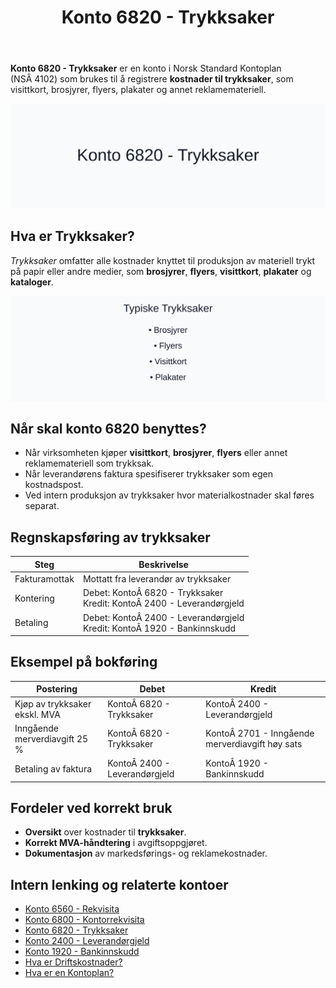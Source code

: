 ﻿---
title: "Konto 6820 - Trykksaker"
seoTitle: "6820-trykksaker"
description: '**Konto 6820 - Trykksaker** er en konto i Norsk Standard Kontoplan (NSÂ 4102) som brukes til å registrere **kostnader til trykksaker**, som visittkort, brosjyr...'
---

**Konto 6820 - Trykksaker** er en konto i Norsk Standard Kontoplan (NSÂ 4102) som brukes til å registrere **kostnader til trykksaker**, som visittkort, brosjyrer, flyers, plakater og annet reklamemateriell.

![Illustrasjon av konto 6820 Trykksaker](6820-trykksaker-image.svg)

## Hva er Trykksaker?

*Trykksaker* omfatter alle kostnader knyttet til produksjon av materiell trykt på papir eller andre medier, som **brosjyrer**, **flyers**, **visittkort**, **plakater** og **kataloger**.

![Typiske Trykksaker](trykksaker-typer.svg)

## Når skal konto 6820 benyttes?

* Når virksomheten kjøper **visittkort**, **brosjyrer**, **flyers** eller annet reklamemateriell som trykksak.
* Når leverandørens faktura spesifiserer trykksaker som egen kostnadspost.
* Ved intern produksjon av trykksaker hvor materialkostnader skal føres separat.

## Regnskapsføring av trykksaker

| Steg            | Beskrivelse                                                   |
|-----------------|---------------------------------------------------------------|
| Fakturamottak   | Mottatt fra leverandør av trykksaker                         |
| Kontering       | Debet: KontoÂ 6820 - Trykksaker<br>Kredit: KontoÂ 2400 - Leverandørgjeld |
| Betaling        | Debet: KontoÂ 2400 - Leverandørgjeld<br>Kredit: KontoÂ 1920 - Bankinnskudd |

## Eksempel på bokføring

| Postering                    | Debet                       | Kredit                                             |
|------------------------------|-----------------------------|----------------------------------------------------|
| Kjøp av trykksaker ekskl. MVA| KontoÂ 6820 - Trykksaker     | KontoÂ 2400 - Leverandørgjeld                        |
| Inngående merverdiavgift 25 %| KontoÂ 6820 - Trykksaker     | KontoÂ 2701 - Inngående merverdiavgift høy sats      |
| Betaling av faktura          | KontoÂ 2400 - Leverandørgjeld | KontoÂ 1920 - Bankinnskudd                           |

## Fordeler ved korrekt bruk

* **Oversikt** over kostnader til **trykksaker**.
* **Korrekt MVA-håndtering** i avgiftsoppgjøret.
* **Dokumentasjon** av markedsførings- og reklamekostnader.

## Intern lenking og relaterte kontoer

* [Konto 6560 - Rekvisita](/blogs/kontoplan/6560-rekvisita "Konto 6560 - Rekvisita")
* [Konto 6800 - Kontorrekvisita](/blogs/kontoplan/6800-kontorrekvisita "Konto 6800 - Kontorrekvisita")
* [Konto 6820 - Trykksaker](/blogs/kontoplan/6820-trykksaker "Konto 6820 - Trykksaker")
* [Konto 2400 - Leverandørgjeld](/blogs/kontoplan/2400-leverandorgjeld "Konto 2400 - Leverandørgjeld")
* [Konto 1920 - Bankinnskudd](/blogs/kontoplan/1920-bankinnskudd "Konto 1920 - Bankinnskudd")
* [Hva er Driftskostnader?](/blogs/regnskap/hva-er-driftskostnader "Hva er Driftskostnader? Komplett Guide til Kostnadsføring i Regnskap")
* [Hva er en Kontoplan?](/blogs/regnskap/hva-er-kontoplan "Hva er en Kontoplan? Komplett Guide til Kontoplaner i Norsk Regnskap")







